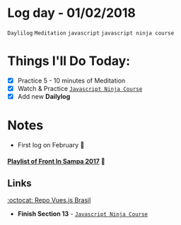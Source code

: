 # Log day - 01/02/2018

`Daylilog` `Meditation` `javascript` `javascript ninja course`

# Things I'll Do Today:

- [x] Practice 5 - 10 minutes of Meditation
- [x] Watch & Practice [`Javascript Ninja Course`](https://github.com/wgoulaart/course-javascript-ninja)
- [x] Add new **Dailylog**

# Notes
- First log on February 🙌

#### [Playlist of Front In Sampa 2017](https://www.youtube.com/watch?v=l2rVPHCO5BA&list=PLnjYA3TxpDpi3grnEzNzxtnzHdRKe_5r0&index=7) 🙌

## Links
[:octocat: Repo Vues.js Brasil](https://github.com/vuejs-br/forum)

- **Finish Section 13** - [`Javascript Ninja Course`](https://github.com/wgoulaart/course-javascript-ninja)

